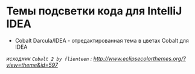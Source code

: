 # Темы подсветки кода для IntelliJ IDEA

- Cobalt Darcula/IDEA - отредактированная тема в цветах Cobalt для IDEA

_исходник `Cobalt 2 by flienteen` : http://www.eclipsecolorthemes.org/?view=theme&id=597_
